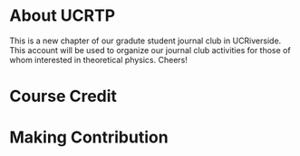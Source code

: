 # About UCRTP
This is a new chapter of our gradute student journal club in UCRiverside.
This account will be used to organize our journal club activities for those of whom interested in theoretical physics. 
Cheers!

# Course Credit


# Making Contribution

